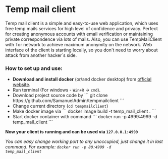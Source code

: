 <h1>Temp mail client</h1>


Temp mail client is a simple and easy-to-use web application, 
which uses free temp mails services for high level of confidence and privacy. Perfect for creating anonymous 
accounts with email verification or maintaining private correspondence via lots of mails.
Also, you can use TempMailClient with Tor network to achieve maximum anonymity on the network.
Web interface of the client is starting locally, so you don't need to worry about attack from
another hacker`s side.



<h3>How to set up and use:</h3>

<ul>
<li><strong>Download and install docker</strong> (or/and docker desktop) from <a href="https://www.docker.com/">official website</a>.</li>
<li>Run terminal (For windows - <code>Win+R</code> -> <code>cmd</code>).</li>
<li>Download project source code by
```
git clone https://github.com/SamanuelAdmin/tempmailclient
```
</li>
<li>Change current directory (<code>cd tempmailclient</code>)</li>
<li>Make docker image via
```
docker image build -t temp_mail_client .
```
</li>
<li>Start docker container with command
```
docker run -p 4999:4999 -d temp_mail_client
```
</li>
</ul>
<strong>Now your client is running and can be used via <code>127.0.0.1:4999</code></strong>


<i> You can easy change working port to any unoccupied, just change it in last command. For example: <code>docker run -p 80:4999 -d temp_mail_client</code></i>
